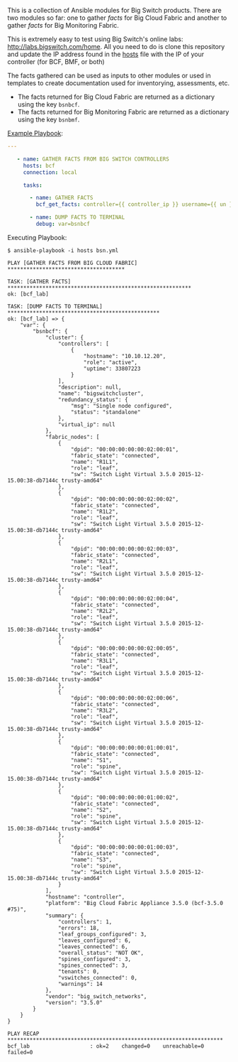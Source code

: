 
This is a collection of Ansible modules for Big Switch products.  There are two modules so far: one to gather *facts* for Big Cloud Fabric and another to gather *facts* for Big Monitoring Fabric.

This is extremely easy to test using Big Switch's online labs: http://labs.bigswitch.com/home.  All you need to do is clone this repository and update the IP address found in the [hosts](hosts) file with the IP of your controller (for BCF, BMF, or both)

The facts gathered can be used as inputs to other modules or used in templates to create documentation used for inventorying, assessments, etc.

* The facts returned for Big Cloud Fabric are returned as a dictionary using the key `bsnbcf`.
* The facts returned for Big Monitoring Fabric are returned as a dictionary using the key `bsnbmf`.


[Example Playbook](bsn.yml):

```yaml
---

   - name: GATHER FACTS FROM BIG SWITCH CONTROLLERS
     hosts: bcf
     connection: local

     tasks:

       - name: GATHER FACTS
         bcf_get_facts: controller={{ controller_ip }} username={{ un }} password={{ pwd }}

       - name: DUMP FACTS TO TERMINAL
         debug: var=bsnbcf


```

Executing Playbook:

```
$ ansible-playbook -i hosts bsn.yml 

PLAY [GATHER FACTS FROM BIG CLOUD FABRIC] ************************************* 

TASK: [GATHER FACTS] ********************************************************** 
ok: [bcf_lab]

TASK: [DUMP FACTS TO TERMINAL] ************************************************ 
ok: [bcf_lab] => {
    "var": {
        "bsnbcf": {
            "cluster": {
                "controllers": [
                    {
                        "hostname": "10.10.12.20",
                        "role": "active",
                        "uptime": 33807223
                    }
                ],
                "description": null,
                "name": "bigswitchcluster",
                "redundancy_status": {
                    "msg": "Single node configured",
                    "status": "standalone"
                },
                "virtual_ip": null
            },
            "fabric_nodes": [
                {
                    "dpid": "00:00:00:00:00:02:00:01",
                    "fabric_state": "connected",
                    "name": "R1L1",
                    "role": "leaf",
                    "sw": "Switch Light Virtual 3.5.0 2015-12-15.00:38-db7144c trusty-amd64"
                },
                {
                    "dpid": "00:00:00:00:00:02:00:02",
                    "fabric_state": "connected",
                    "name": "R1L2",
                    "role": "leaf",
                    "sw": "Switch Light Virtual 3.5.0 2015-12-15.00:38-db7144c trusty-amd64"
                },
                {
                    "dpid": "00:00:00:00:00:02:00:03",
                    "fabric_state": "connected",
                    "name": "R2L1",
                    "role": "leaf",
                    "sw": "Switch Light Virtual 3.5.0 2015-12-15.00:38-db7144c trusty-amd64"
                },
                {
                    "dpid": "00:00:00:00:00:02:00:04",
                    "fabric_state": "connected",
                    "name": "R2L2",
                    "role": "leaf",
                    "sw": "Switch Light Virtual 3.5.0 2015-12-15.00:38-db7144c trusty-amd64"
                },
                {
                    "dpid": "00:00:00:00:00:02:00:05",
                    "fabric_state": "connected",
                    "name": "R3L1",
                    "role": "leaf",
                    "sw": "Switch Light Virtual 3.5.0 2015-12-15.00:38-db7144c trusty-amd64"
                },
                {
                    "dpid": "00:00:00:00:00:02:00:06",
                    "fabric_state": "connected",
                    "name": "R3L2",
                    "role": "leaf",
                    "sw": "Switch Light Virtual 3.5.0 2015-12-15.00:38-db7144c trusty-amd64"
                },
                {
                    "dpid": "00:00:00:00:00:01:00:01",
                    "fabric_state": "connected",
                    "name": "S1",
                    "role": "spine",
                    "sw": "Switch Light Virtual 3.5.0 2015-12-15.00:38-db7144c trusty-amd64"
                },
                {
                    "dpid": "00:00:00:00:00:01:00:02",
                    "fabric_state": "connected",
                    "name": "S2",
                    "role": "spine",
                    "sw": "Switch Light Virtual 3.5.0 2015-12-15.00:38-db7144c trusty-amd64"
                },
                {
                    "dpid": "00:00:00:00:00:01:00:03",
                    "fabric_state": "connected",
                    "name": "S3",
                    "role": "spine",
                    "sw": "Switch Light Virtual 3.5.0 2015-12-15.00:38-db7144c trusty-amd64"
                }
            ],
            "hostname": "controller",
            "platform": "Big Cloud Fabric Appliance 3.5.0 (bcf-3.5.0 #75)",
            "summary": {
                "controllers": 1,
                "errors": 18,
                "leaf_groups_configured": 3,
                "leaves_configured": 6,
                "leaves_connected": 6,
                "overall_status": "NOT OK",
                "spines_configured": 3,
                "spines_connected": 3,
                "tenants": 0,
                "vswitches_connected": 0,
                "warnings": 14
            },
            "vendor": "big_switch_networks",
            "version": "3.5.0"
        }
    }
}

PLAY RECAP ******************************************************************** 
bcf_lab                   : ok=2    changed=0    unreachable=0    failed=0   

```

